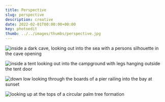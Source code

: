 ```yaml
---
title: Perspective
slug: perspective
description: creative
date: 2022-02-01T00:00:00+00:00
key: photoedit
thumb: ../../images/thumbs/perspective.jpg
---
```


![inside a dark cave, looking out into the sea with a persons silhouette in the cave opening](../../images/photo-editing/perspective/perspective-spain-cave-after.jpg)

![inside a tent looking out into the campground with legs hanging outside the tent door](../../images/photo-editing/perspective/perspective-tent-camping-after.jpg)

![down low looking through the boards of a pier railing into the bay at sunset](../../images/photo-editing/perspective/perspective-pier-railing-after.jpg)

![looking up at the tops of a circular palm tree formation](../../images/photo-editing/perspective/perspective-palm-trees-after.jpg)

